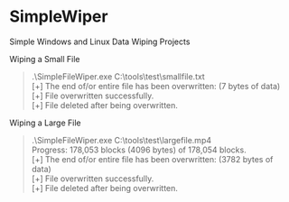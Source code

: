 # SimpleWiper
Simple Windows and Linux Data Wiping Projects

Wiping a Small File  

> .\SimpleFileWiper.exe C:\tools\test\smallfile.txt  
[+] The end of/or entire file has been overwritten: (7 bytes of data)  
[+] File overwritten successfully.  
[+] File deleted after being overwritten.  

Wiping a Large File  

> .\SimpleFileWiper.exe C:\tools\test\largefile.mp4  
Progress: 178,053 blocks (4096 bytes) of 178,054 blocks.  
[+] The end of/or entire file has been overwritten: (3782 bytes of data)  
[+] File overwritten successfully.  
[+] File deleted after being overwritten.  
